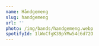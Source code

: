 ```yaml
---
name: Håndgemeng
slug: handgemeng
url: ''
photo: /img/bands/handgemeng.webp
spotifyId: 1lWoCfgK39pYMw54c6d72O
---
```

